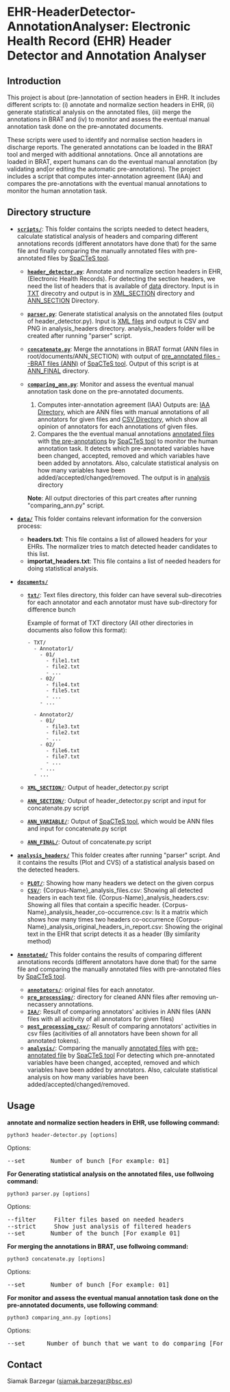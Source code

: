 # EHR-HeaderDetector-AnnotationAnalyser: Electronic Health Record (EHR) Header Detector and Annotation Analyser #



## Introduction

This project is about (pre-)annotation of section headers in EHR. It includes different scripts to: 
(i) annotate and normalize section headers in EHR, 
(ii) generate statistical analysis on the annotated files, 
(iii) merge the annotations in BRAT and 
(iv) to monitor and assess the eventual manual annotation task done on the pre-annotated documents.

These scripts were used to identify and normalise section headers in discharge reports. 
The generated annotations can be loaded in the BRAT tool and merged with additional annotations.
Once all annotations are loaded in BRAT, expert humans can do the eventual 
manual annotation (by validating and|or editing the automatic pre-annotations). 
The project includes a script that computes inter-annotation agreement (IAA) and 
compares the pre-annotations with the eventual manual annotations to monitor the human annotation task.


## Directory structure

- [**`scripts/`**](scripts/): 
This folder contains the scripts needed to detect headers, calculate statistical analysis of headers 
and comparing different annotations records (different annotators have done that) for the same file
and finally comparing the manually annotated files with pre-annotated files by [SpaCTeS tool](https://github.com/siabar/SpaCTeS).

  - [**`header_detector.py`**](script/header_detector.py): Annotate and normalize section headers in EHR, (Electronic Health Records). 
    For detecting the section headers, we need the list of headers that is available of [data](data/) directory. 
    Input is in [TXT](documents/TXT) direcotry and 
    output is in [XML_SECTION](documents/XML_SECTION) directory and [ANN_SECTION](documents/ANN_SECTION) Directory.

  - [**`parser.py`**](script/parser.py): Generate statistical analysis on the annotated files (output of header_detector.py).
    Input is [XML files](documents/XML_SECTION) and output is CSV and PNG in analysis_headers directory.
    analysis_headers folder will be created after running "parser" script.

  - [**`concatenate.py`**](script/concatenate.py): Merge the annotations in BRAT format (ANN files in root/documents/ANN_SECTION) with
    output of [pre_annotated files --BRAT files (ANN)](documents/ANN_VARIABLE) of [SpaCTeS tool](https://github.com/siabar/SpaCTeS).
    Output of this script is at [ANN_FINAL](documents/ANN_FINAL) directory.

  - [**`comparing_ann.py`**](script/comparing_ann.py): Monitor and assess the eventual manual annotation task done on the pre-annotated documents.
      1) Computes inter-annotation agreement (IAA)
       Outputs are:
       [IAA Directory](Annotated/IAA), which are ANN files with manual annotations of all annotators for given files and
       [CSV Directory](Annotated/post_processing_csv), which show all opinion of annotators for each annotations of given files.
    2) Compares the the eventual manual annotations [annotated files](Annotated/annotators) with [the pre-annotations](Annotated/cTAKES) by [SpaCTeS tool](https://github.com/siabar/SpaCTeS)
       to monitor the human annotation task.
       It detects which pre-annotated variables have been changed, accepted, removed and 
       which variables have been added by annotators.
       Also, calculate statistical analysis on how many variables have been added/accepted/changed/removed.
       The output is in [analysis](Annotated/analysis) directory

    **Note**: All output directories of this part creates after running "comparing_ann.py" script.
    
- [**`data/`**](data/)
This folder contains relevant information for the conversion process:

  - **headers.txt**: This file contains a list of allowed headers for your EHRs. 
	The normalizer tries to match detected header candidates to this list.
  - **importat_headers.txt**: This file contains a list of needed headers for doing statistical analysis.

- [**`documents/`**](documents/)
  - [**`txt/`**](documents/txt/): Text files directory, this folder can have several sub-direcotries for each annotator
    and each annotator must have sub-directory for difference bunch

    Example of format of TXT directory (All other directories in documents also follow this format):
    ```
    - TXT/
      - Annotator1/
        - 01/
          - file1.txt
          - file2.txt
          - ...
        - 02/
          - file4.txt
          - file5.txt
          - ...
        - ...

      - Annotator2/
        - 01/
          - file3.txt
          - file2.txt
          - ...
        - 02/
          - file6.txt
          - file7.txt
          - ...
        - ...
      - ...
    ```

  - [**`XML_SECTION/`**](documents/XML_SECTION/): Output of header_detector.py script
  - [**`ANN_SECTION/`**](documents/ANN_SECTION/): Output of header_detector.py script and input for concatenate.py script
  - [**`ANN_VARIABLE/`**](documents/ANN_VARIABLE/): Output of [SpaCTeS tool](https://github.com/siabar/SpaCTeS), which would be ANN files and input for concatenate.py script
  - [**`ANN_FINAL/`**](documents/ANN_FINAL/): Outout of concatenate.py script

- [**`analysis_headers/`**](analysis_headers/)
This folder creates after running "parser" script.
And it contains the results (Plot and CVS) of a statistical analysis based on the detected headers.
  -  [**`PLOT/`**](analysis_headers/PLOT/):
    Showing how many headers we detect on the given corpus
  -  [**`CSV/`**](analysis_headers/CSV/):
    {Corpus-Name}_analysis_files.csv: Showing all detected headers in each text file. 
    {Corpus-Name}_analysis_headers.csv: Showing all files that contain a specific header. 
    {Corpus-Name}_analysis_header_co-occurrence.csv: Is it a matrix which shows how many times two headers co-occurrence
    {Corpus-Name}_analysis_original_headers_in_report.csv: Showing the original text in the EHR that script detects it as a header (By similarity method) 

- [**`Annotated/`**](Annotated/)
This folder contains the results of comparing different annotations records (different annotators have done that) 
for the same file and comparing the manually annotated files with pre-annotated files by [SpaCTeS tool](https://github.com/siabar/SpaCTeS).

  - [**`annotators/`**](Annotated/annotators/): original files for each annotator.
  - [**`pre_processing/`**](Annotated/pre_processing/): directory for cleaned ANN files after removing un-necassery annotations.
  - [**`IAA/`**](Annotated/IAA/):  Result of comparing annotators' acitivies in ANN files (ANN files with all acitivity of all annotators for given files)
  - [**`post_processing_csv/`**](Annotated/post_processing_csv/):  Result of comparing annotators' activities in csv files
    (acitivities of all annotators have been shown for all annotated tokens).
  - [**`analysis/`**](Annotated/analysis/): Comparing the manually [annotated files](Annotated/annotators) with [pre-annotated file](Annotated/cTAKES) by [SpaCTeS tool](https://github.com/siabar/SpaCTeS)
    For detecting which pre-annotated variables have been changed, accepted, removed and 
    which variables have been added by annotators.
    Also, calculate statistical analysis on how many variables have been added/accepted/changed/removed.

## Usage

**annotate and normalize section headers in EHR, use following command:**

    python3 header-detector.py [options] 

Options:
<pre>
--set       Number of bunch [For example: 01]
</pre>


**For Generating statistical analysis on the annotated files, use follwoing command:**

    python3 parser.py [options] 

Options:
<pre>
--filter     Filter files based on needed headers
--strict     Show just analysis of filtered headers
--set       Number of the bunch [For example 01]
</pre>


**For merging the annotations in BRAT, use follwoing command:**

    python3 concatenate.py [options] 

Options:
<pre>
--set       Number of bunch [For example: 01]
</pre>


**For monitor and assess the eventual manual annotation task done on the pre-annotated documents, use following command**: 

    python3 comparing_ann.py [options] 

Options:
<pre>
--set      Number of bunch that we want to do comparing [For example: 01]
</pre>


## Contact

Siamak Barzegar (siamak.barzegar@bsc.es)
